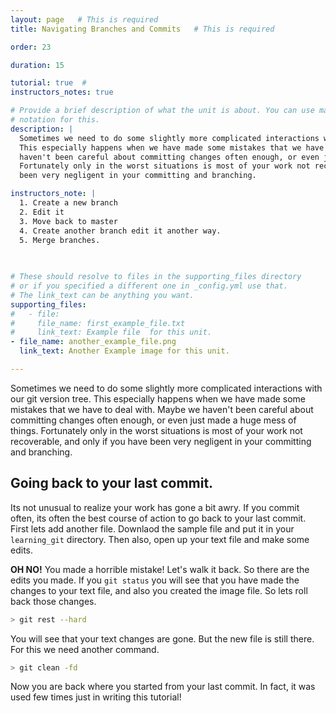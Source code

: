 ```yaml
---
layout: page   # This is required
title: Navigating Branches and Commits   # This is required

order: 23

duration: 15 

tutorial: true  # 
instructors_notes: true  

# Provide a brief description of what the unit is about. You can use markdown
# notation for this.
description: |
  Sometimes we need to do some slightly more complicated interactions with our git version tree.
  This especially happens when we have made some mistakes that we have to deal with. Maybe we 
  haven't been careful about committing changes often enough, or even just made a huge mess of things.
  Fortunately only in the worst situations is most of your work not recoverable, and only if you have 
  been very negligent in your committing and branching. 

instructors_note: |
  1. Create a new branch
  2. Edit it 
  3. Move back to master
  4. Create another branch edit it another way.
  5. Merge branches.
  

  
# These should resolve to files in the supporting_files directory
# or if you specified a different one in _config.yml use that.
# The link_text can be anything you want.
supporting_files:
#   - file:
#     file_name: first_example_file.txt
#     link_text: Example file  for this unit.
- file_name: another_example_file.png
  link_text: Another Example image for this unit.

---
```


Sometimes we need to do some slightly more complicated interactions with our git version tree.
This especially happens when we have made some mistakes that we have to deal with. Maybe we 
haven't been careful about committing changes often enough, or even just made a huge mess of things.
Fortunately only in the worst situations is most of your work not recoverable, and only if you have 
been very negligent in your committing and branching. 

## Going back to your last commit.

Its not unusual to realize your work has gone a bit awry. If you commit often, its often the best course of action to go back to your 
last commit. First lets add another file. Downlaod the sample file and put it in your `learning_git` directory. Then also, open 
up your text file and make some edits.

**OH NO!** You made a horrible mistake! Let's walk it back. So there are the edits you made. If you `git status` you will see that you 
have made the changes to your text file, and also you created the image file. So lets roll back those changes.

```bash
> git rest --hard
```

You will see that your text changes are gone. But the new file is still there. For this we need another command.

```bash
> git clean -fd
```

Now you are back where you started from your last commit. In fact, it was used few times just in writing this tutorial!

